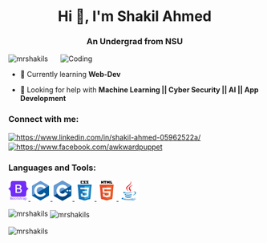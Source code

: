 <h1 align="center">Hi 👋, I'm Shakil Ahmed</h1>
<h3 align="center">An Undergrad from NSU</h3>
<img align="right" alt="Coding" width="400" src="https://media.tenor.com/XOtotUZHZjoAAAAC/sad-anime.gif">

<p align="left"> <img src="https://komarev.com/ghpvc/?username=mrshakils&label=Profile%20views&color=0e75b6&style=flat" alt="mrshakils" /> </p>

- 🌱 Currently learning **Web-Dev**

- 🤝 Looking for help with **Machine Learning || Cyber Security || AI || App Development**

<h3 align="left">Connect with me:</h3>
<p align="left">
<a href="https://linkedin.com/in/https://www.linkedin.com/in/shakil-ahmed-05962522a/" target="blank"><img align="center" src="https://raw.githubusercontent.com/rahuldkjain/github-profile-readme-generator/master/src/images/icons/Social/linked-in-alt.svg" alt="https://www.linkedin.com/in/shakil-ahmed-05962522a/" height="30" width="40" /></a>
<a href="https://fb.com/https://www.facebook.com/awkwardpuppet" target="blank"><img align="center" src="https://raw.githubusercontent.com/rahuldkjain/github-profile-readme-generator/master/src/images/icons/Social/facebook.svg" alt="https://www.facebook.com/awkwardpuppet" height="30" width="40" /></a>
</p>

<h3 align="left">Languages and Tools:</h3>
<p align="left"> <a href="https://getbootstrap.com" target="_blank" rel="noreferrer"> <img src="https://raw.githubusercontent.com/devicons/devicon/master/icons/bootstrap/bootstrap-plain-wordmark.svg" alt="bootstrap" width="40" height="40"/> </a> <a href="https://www.cprogramming.com/" target="_blank" rel="noreferrer"> <img src="https://raw.githubusercontent.com/devicons/devicon/master/icons/c/c-original.svg" alt="c" width="40" height="40"/> </a> <a href="https://www.w3schools.com/cpp/" target="_blank" rel="noreferrer"> <img src="https://raw.githubusercontent.com/devicons/devicon/master/icons/cplusplus/cplusplus-original.svg" alt="cplusplus" width="40" height="40"/> </a> <a href="https://www.w3schools.com/css/" target="_blank" rel="noreferrer"> <img src="https://raw.githubusercontent.com/devicons/devicon/master/icons/css3/css3-original-wordmark.svg" alt="css3" width="40" height="40"/> </a> <a href="https://www.w3.org/html/" target="_blank" rel="noreferrer"> <img src="https://raw.githubusercontent.com/devicons/devicon/master/icons/html5/html5-original-wordmark.svg" alt="html5" width="40" height="40"/> </a> <a href="https://www.java.com" target="_blank" rel="noreferrer"> <img src="https://raw.githubusercontent.com/devicons/devicon/master/icons/java/java-original.svg" alt="java" width="40" height="40"/> </a> </p>

<p><img align="left" src="https://github-readme-stats.vercel.app/api/top-langs?username=mrshakils&show_icons=true&locale=en&layout=compact" alt="mrshakils" /></p>

<p>&nbsp;<img align="center" src="https://github-readme-stats.vercel.app/api?username=mrshakils&show_icons=true&locale=en" alt="mrshakils" /></p>

<p><img align="center" src="https://github-readme-streak-stats.herokuapp.com/?user=mrshakils&" alt="mrshakils" /></p>
